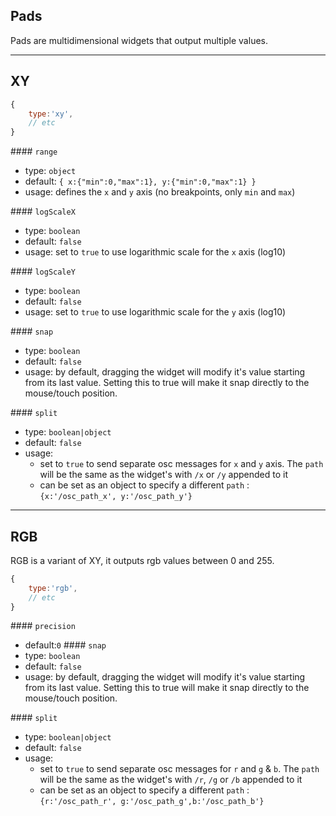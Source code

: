 ## Pads

Pads are multidimensional widgets that output multiple values.

----

## XY

```js
{
    type:'xy',
    // etc
}
```


#### `range`
- type: `object`
- default:
    `{
        x:{"min":0,"max":1},
        y:{"min":0,"max":1}
    }`
- usage: defines the `x` and `y` axis (no breakpoints, only `min` and `max`)

#### `logScaleX`
- type: `boolean`
- default: `false`
- usage: set to `true` to use logarithmic scale for the `x` axis (log10)

#### `logScaleY`
- type: `boolean`
- default: `false`
- usage: set to `true` to use logarithmic scale for the `y` axis (log10)

#### `snap`
- type: `boolean`
- default: `false`
- usage: by default, dragging the widget will modify it's value starting from its last value. Setting this to true will make it snap directly to the mouse/touch position.

#### `split`
- type: `boolean|object`
- default: `false`
- usage:
    - set to `true` to send separate osc messages for `x` and `y` axis. The `path` will be the same as the widget's with `/x` or `/y` appended to it
    - can be set as an object to specify a different `path` : `{x:'/osc_path_x', y:'/osc_path_y'}`

----

## RGB

RGB is a variant of XY, it outputs rgb values between 0 and 255.


```js
{
    type:'rgb',
    // etc
}
```


#### `precision`
- default:`0`
#### `snap`
- type: `boolean`
- default: `false`
- usage: by default, dragging the widget will modify it's value starting from its last value. Setting this to true will make it snap directly to the mouse/touch position.

#### `split`
- type: `boolean|object`
- default: `false`
- usage:
    - set to `true` to send separate osc messages for `r` and `g` & `b`. The `path` will be the same as the widget's with `/r`, `/g` or `/b` appended to it
    - can be set as an object to specify a different `path` : `{r:'/osc_path_r', g:'/osc_path_g',b:'/osc_path_b'}`
